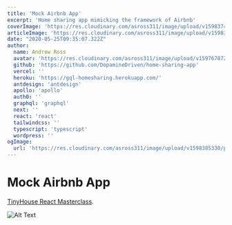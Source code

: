 ```yaml
---
title: 'Mock Airbnb App'
excerpt: 'Home sharing app mimicking the framework of Airbnb'
coverImage: 'https://res.cloudinary.com/asross311/image/upload/v1598374915/portfolio/mock-airbnb-home_vh5rhx.jpg'
articleImage: 'https://res.cloudinary.com/asross311/image/upload/v1598374915/portfolio/mock-airbnb-home_vh5rhx.jpg'
date: "2020-05-25T09:35:07.322Z"
author:
  name: Andrew Ross
  avatar: 'https://res.cloudinary.com/asross311/image/upload/v1597678722/portfolio/doge_ropqvx.jpg'
  github: 'https://github.com/DopamineDriven/home-sharing-app'
  vercel: ''
  heroku: 'https://gql-homesharing.herokuapp.com/'
  antdesign: 'antdesign'
  apollo: 'apollo'
  auth0: ''
  graphql: 'graphql'
  next: ''
  react: 'react'
  tailwindcss: ''
  typescript: 'typescript'
  wordpress: ''
ogImage:
  url: 'https://res.cloudinary.com/asross311/image/upload/v1598385330/portfolio/Group_25_1_mkabg7.jpg'
---
```


# Mock Airbnb App
 [TinyHouse React Masterclass](https://www.newline.co/tinyhouse).

 ![Alt Text](https://dev-to-uploads.s3.amazonaws.com/i/k9lv12xtp4lkavj6ip0c.png)